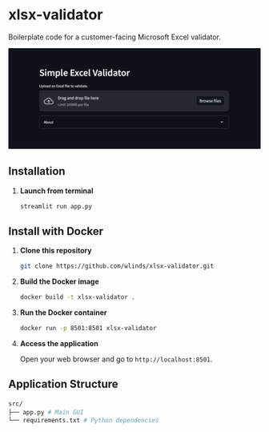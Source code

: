 # xlsx-validator

Boilerplate code for a customer-facing Microsoft Excel validator.

![alt text](assets/img.png)

## Installation

1. **Launch from terminal**
    ```sh
    streamlit run app.py
    ```

## Install with Docker

1. **Clone this repository**

    ```sh
    git clone https://github.com/wlinds/xlsx-validator.git
    ```

2. **Build the Docker image**

    ```sh
    docker build -t xlsx-validator .
    ```

3. **Run the Docker container**

    ```sh
    docker run -p 8501:8501 xlsx-validator
    ```

4. **Access the application**

    Open your web browser and go to `http://localhost:8501`.

## Application Structure

```sh
src/
├── app.py # Main GUI
└── requirements.txt # Python dependencies
```